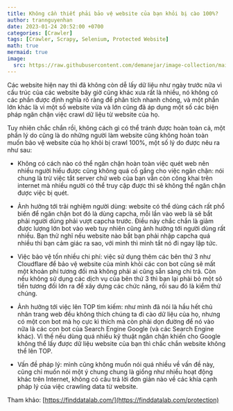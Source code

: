 ```yaml
---
title: Không cần thiết phải bảo vệ website của bạn khỏi bị cào 100%?
author: trannguyenhan 
date: 2023-01-24 20:52:00 +0700
categories: [Crawler]
tags: [Crawler, Scrapy, Selenium, Protected Website]
math: true
mermaid: true
image:
  src: https://raw.githubusercontent.com/demanejar/image-collection/main/WelcomeSeriesCrawler/What-is-Web-Scraping-and-How-to-Use-It.png
---
```


Các website hiện nay thì đã không còn dễ lấy dữ liệu như ngày trước nữa vì cấu trúc của các website bây giờ cũng khác xưa rất là nhiều, nó không có các phần được định nghĩa rõ ràng để  phân tích nhanh chóng, và một phần lớn khác là vì một số website vừa và lớn cũng đã áp dụng một số các biện pháp ngăn chặn việc crawl dữ liệu từ website của họ. 

Tuy nhiên chắc chắn rồi, không cách gì có thể  tránh được hoàn toàn cả, một phần lý do cũng là do những người làm website cũng không hoàn toàn muốn bảo vệ website của họ khỏi bị crawl 100%, một số lý do được nêu ra như sau:

- Không có cách nào có thể ngăn chặn hoàn toàn việc quét web nên nhiều người hiểu được cũng không quá cố gắng cho việc ngăn chặn: nói chung là trừ việc tắt server chứ web của bạn vẫn còn công khai trên internet mà nhiều người có thể truy cập được thì sẽ không thể ngăn chặn được việc bị quét.

- Ảnh hưởng tới trải nghiệm người dùng: website có thể dùng cách rất phổ biến để ngăn chặn bot đó là dùng capcha, mỗi lần vào web là sẽ bắt phải người dùng phải vượt capcha trước. Điều này chắc chắn là giảm được lượng lớn bot vào web tuy nhiên cũng ảnh hưởng tới người dùng rất nhiều. Bạn thử nghĩ nếu website nào bắt bạn phải nhập capcha quá nhiều thì bạn cảm giác ra sao, với mình thì mình tắt nó đi ngay lập tức.

- Việc bảo vệ tốn nhiều chi phí: việc sử dụng thêm các bên thứ 3 như Cloudflare để bảo vệ website của mình khỏi các con bot cũng sẽ mất một khoản phí tương đối mà không phải ai cũng sẵn sàng chi trả. Còn nếu không sử dụng các dịch vụ của bên thứ 3 thì bạn lại phải bỏ một sô tiền tương đối lớn ra để xây dựng các chức năng, rồi sau đó là kiểm thử chúng.

- Ảnh hưởng tới việc lên TOP tìm kiếm: như mình đã nói là hầu hết chủ nhân trang web đều không thích chúng ta đi cào dữ liệu của họ, nhưng có một con bot mà họ cực kì thích mà còn phải dọn đường để nó vào nữa là các con bot của Search Engine Google (và các Search Engine khác). Vì thế nếu dùng quá nhiều kỹ thuật ngăn chặn khiến cho Google không thể lấy được dữ liệu website của bạn thì chắc chắn website không thể lên TOP.

- Vấn đề pháp lý: mình cũng không muốn nói quá nhiều về vấn đề này, cũng chỉ muốn nói một ý chung chung là giống như nhiều hoạt động khác trên Internet, không có câu trả lời đơn giản nào về các khía cạnh pháp lý của việc crawling data từ website.


Tham khảo: [https://finddatalab.com/](https://finddatalab.com/protection)